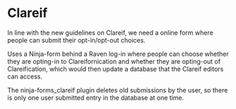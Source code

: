 # Clareif
In line with the new guidelines on Clareif, we need a online form where people can submit their opt-in/opt-out choices. 

Uses a Ninja-form behind a Raven log-in where people can choose whether they are opting-in to Clareifornication and whether they are opting-out of Clareification, which would then update a database that the Clareif editors can access. 

The ninja-forms_clareif plugin deletes old submissions by the user, so there is only one user submitted entry in the database at one time.
